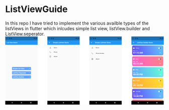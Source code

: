 # ListViewGuide
In this repo I have tried to implement the various availble types of the listViews in flutter which inlcudes simple list view, listView.builder and ListView.seperator.
![](output.png)
